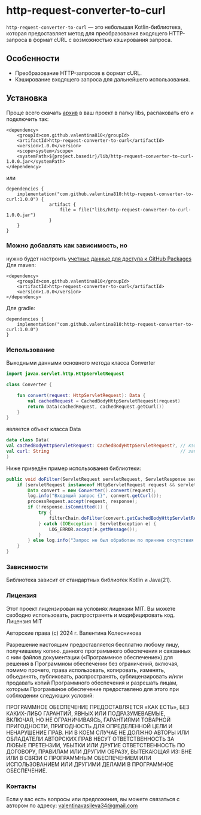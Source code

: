 # http-request-converter-to-curl

`http-request-converter-to-curl` — это небольшая Kotlin-библиотека, которая предоставляет метод для преобразования входящего HTTP-запроса в формат cURL с возможностью кэширования запроса.

## Особенности

- Преобразование HTTP-запросов в формат cURL.
- Кэширование входящего запроса для дальнейшего использования.

## Установка
Проще всего скачать [архив](https://github.com/Valentina810/http-request-converter-to-curl/releases/tag/1.0.0) в ваш проект в папку libs, распаковать его и подключить так:
```
<dependency>
    <groupId>com.github.valentina810</groupId>
    <artifactId>http-request-converter-to-curl</artifactId>
    <version>1.0.0</version>
    <scope>system</scope>
    <systemPath>${project.basedir}/lib/http-request-converter-to-curl-1.0.0.jar</systemPath>
</dependency>
```
или
```
dependencies {
    implementation("com.github.valentina810:http-request-converter-to-curl:1.0.0") {
                artifact {
                    file = file("libs/http-request-converter-to-curl-1.0.0.jar")
                }
    }
}
```

### Можно добавлять как зависимость, но 
нужно будет настроить [учетные данные для доступа к GitHub Packages](https://github.com/Valentina810/how-to/blob/main/library-published-in-github-packages/how-to-configure-connection-of-a-library-published-in-github-packages.md)   
Для maven:
```
<dependency>
    <groupId>com.github.valentina810</groupId>
    <artifactId>http-request-converter-to-curl</artifactId>
    <version>1.0.0</version>
</dependency>
```

Для gradle:

```
dependencies {
    implementation("com.github.valentina810:http-request-converter-to-curl:1.0.0")
}
```
### Использование
Выходными данными основного метода класса Converter
```kotlin
import javax.servlet.http.HttpServletRequest

class Converter {

    fun convert(request: HttpServletRequest): Data {
        val cachedRequest = CachedBodyHttpServletRequest(request)
        return Data(cachedRequest, cachedRequest.getCurl())
    }
}
```
является объект класса Data
```kotlin
data class Data(
val cachedBodyHttpServletRequest: CachedBodyHttpServletRequest?, // кэшированный запрос
val curl: String                                                 // запрос в curl-формате в строковом представлении   
)
```
Ниже приведён пример использования библиотеки:
```java
public void doFilter(ServletRequest servletRequest, ServletResponse servletResponse, FilterChain filterChain) {
    if (servletRequest instanceof HttpServletRequest request && servletResponse instanceof HttpServletResponse response) {
        Data convert = new Converter().convert(request);
        log.info("Входящий запрос {}", convert.getCurl());
        processRequest.accept(request, response);
        if (!response.isCommitted()) {
            try {
                filterChain.doFilter(convert.getCachedBodyHttpServletRequest(), response);
            } catch (IOException | ServletException e) {
                LOG_ERROR.accept(e.getMessage());
            }
        } else log.info("Запрос не был обработан по причине отсутствия заголовка User-Agent с требуемым значением");
    }
}
```

### Зависимости
Библиотека зависит от стандартных библиотек Kotlin и Java(21).

### Лицензия
Этот проект лицензирован на условиях лицензии MIT. Вы можете свободно использовать, распространять и модифицировать код.
Лицензия MIT

Авторские права (c) 2024 г. Валентина Колесникова

Разрешение настоящим предоставляется бесплатно любому лицу, получившему копию.
данного программного обеспечения и связанных с ним файлов документации («Программное обеспечение») для решения
в Программном обеспечении без ограничений, включая, помимо прочего, права
использовать, копировать, изменять, объединять, публиковать, распространять, сублицензировать и/или продавать
копий Программного обеспечения и разрешать лицам, которым Программное обеспечение
предоставлено для этого при соблюдении следующих условий:

ПРОГРАММНОЕ ОБЕСПЕЧЕНИЕ ПРЕДОСТАВЛЯЕТСЯ «КАК ЕСТЬ», БЕЗ КАКИХ-ЛИБО ГАРАНТИЙ, ЯВНЫХ ИЛИ
ПОДРАЗУМЕВАЕМЫЕ, ВКЛЮЧАЯ, НО НЕ ОГРАНИЧИВАЯСЬ, ГАРАНТИЯМИ ТОВАРНОЙ ПРИГОДНОСТИ,
ПРИГОДНОСТЬ ДЛЯ ОПРЕДЕЛЕННОЙ ЦЕЛИ И НЕНАРУШЕНИЕ ПРАВ. НИ В КОЕМ СЛУЧАЕ НЕ ДОЛЖНО
АВТОРЫ ИЛИ ОБЛАДАТЕЛИ АВТОРСКИХ ПРАВ НЕСУТ ОТВЕТСТВЕННОСТЬ ЗА ЛЮБЫЕ ПРЕТЕНЗИИ, УБЫТКИ ИЛИ ДРУГИЕ
ОТВЕТСТВЕННОСТЬ ПО ДОГОВОРУ, ПРАВИЛАМ ИЛИ ДРУГИМ ОБРАЗУ, ВЫТЕКАЮЩАЯ ИЗ:
ВНЕ ИЛИ В СВЯЗИ С ПРОГРАММНЫМ ОБЕСПЕЧЕНИЕМ ИЛИ ИСПОЛЬЗОВАНИЕМ ИЛИ ДРУГИМИ ДЕЛАМИ В
ПРОГРАММНОЕ ОБЕСПЕЧЕНИЕ.

###  Контакты
Если у вас есть вопросы или предложения, вы можете связаться с автором по адресу: valentinavasileva34@gmail.com

